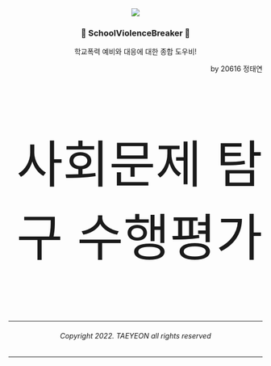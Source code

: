<div align=center>
<image src="https://github.com/error0918/SchoolViolenceBreaker/blob/master/app/src/main/res/mipmap-xxxhdpi/ic_launcher_round.png?raw=true"/>
  
### 🚨 SchoolViolenceBreaker 🚨
학교폭력 예비와 대응에 대한 종합 도우비!

</div>


  
<div align=right>

by 20616 정태연

<div style="font-size: 100;">

사회문제 탐구 수행평가

</div>

</div>

---

<div align=center>

###### Copyright 2022. TAEYEON all rights reserved

</div>

---



